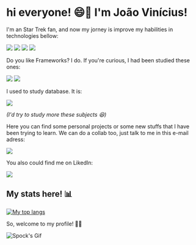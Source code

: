 <h1> hi everyone! 😄🖖 I'm João Vinícius! </h1>

<p>I'm an Star Trek fan, and now my jorney is improve my habilities in technologies bellow:</p>

![](https://img.shields.io/badge/C-00599C?style=for-the-badge&logo=c&logoColor=white)
![](https://img.shields.io/badge/TypeScript-007ACC?style=for-the-badge&logo=typescript&logoColor=white)
![](https://img.shields.io/badge/JavaScript-F7DF1E?style=for-the-badge&logo=javascript&logoColor=black)
![](https://img.shields.io/badge/PHP-777BB4?style=for-the-badge&logo=php&logoColor=white)

<p>Do you like Frameworks? I do. If you're curious, I had been studied these ones:</p>

![](https://img.shields.io/badge/Angular-DD0031?style=for-the-badge&logo=angular&logoColor=white)
![](https://img.shields.io/badge/React-20232A?style=for-the-badge&logo=react&logoColor=61DAFB)


<p> I used to study database. It is: </p> 

![](https://img.shields.io/badge/PostgreSQL-316192?style=for-the-badge&logo=postgresql&logoColor=white)

<em> (I'd try to study more these subjects 😆) </em>

<p> Here you can find some personal projects or some new stuffs that I have been trying to learn. We can do a collab too, just talk to me in this e-mail adress:</p>

<a href="mailto:joaoviniusdesouzasilva@hotmail.com"><img src="https://img.shields.io/badge/Microsoft_Outlook-0078D4?style=for-the-badge&logo=microsoft-outlook&logoColor=white"></a>

<p>You also could find me on LikedIn: </p>

<a href="https://www.linkedin.com/in/jo%C3%A3o-v%C3%ADnicius-souza-silva-137336178/" target="_blank"><img src="https://img.shields.io/badge/LinkedIn-0077B5?style=for-the-badge&logo=linkedin&logoColor=white"></a>

<h2> My stats here! 📊</h2>

[![My top langs](https://github-readme-stats.vercel.app/api/top-langs/?username=jvinisan&layout=compact&theme=tokyonight)](https://github.com/anuraghazra/github-readme-stats)

<p> So, welcome to my profile! 🌈🖖</p>

![Spock's Gif](https://media.giphy.com/media/IL4iTvQH0MjS/giphy.gif)
